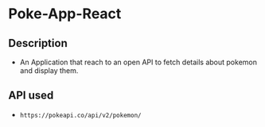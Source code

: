 # Poke-App-React

## Description
- An Application that reach to an open API to fetch details about pokemon and display them.

## API used
- `https://pokeapi.co/api/v2/pokemon/`

